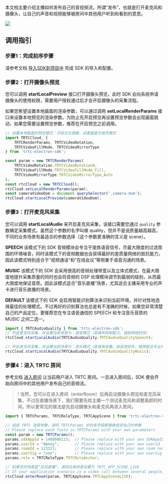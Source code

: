 本文档主要介绍主播如何发布自己的音视频流，所谓“发布”，也就是打开麦克风和摄像头，让自己的声音和视频能够被房间中其他用户听到和看到的意思。

![](https://qcloudimg.tencent-cloud.cn/raw/b887b390411aef1396bd593ccdd9eb0e.png)
## 调用指引
### 步骤1：完成前序步骤

请参考文档 [导入SDK到项目中](https://cloud.tencent.com/document/product/647/38549) 完成 SDK 的导入和配置。

### 步骤2：打开摄像头预览
您可以调用 **startLocalPreview** 接口打开摄像头预览，此时 SDK 会向系统申请摄像头的使用权限，需要用户授权通过后才会开启摄像头的采集流程。

如果您希望设置本地画面的渲染参数，可以通过调用 **setLocalRenderParams** 接口来设置本地预览的渲染参数。为防止先开启预览再设置预览参数会出现画面跳动，如果您需要设置预览参数，推荐在开启预览之前调用。

```javascript
// 设置本地画面的预览模式：开启左右镜像，设置画面为填充模式
import TRTCCloud, { 
	TRTCRenderParams, TRTCVideoRotation,
	TRTCVideoFillMode, TRTCVideoMirrorType
} from 'trtc-electron-sdk';

const param = new TRTCRenderParams(
	TRTCVideoRotation.TRTCVideoRotation0,
	TRTCVideoFillMode.TRTCVideoFillMode_Fill,
	TRTCVideoMirrorType.TRTCVideoMirrorType_Auto
);
const rtcCloud = new TRTCCloud();
rtcCloud.setLocalRenderParams(param);
const cameraVideoDom = document.querySelector('.camera-dom');
rtcCloud.startLocalPreview(cameraVideoDom);
```

### 步骤3：打开麦克风采集
您可以调用 **startLocalAudio** 来开启麦克风采集，该接口需要您通过 `quality` 参数确定采集模式。虽然这个参数的名字叫做 quality，但并不是说质量越高越高，不同的业务场景有最适合的参数选择（这个参数更准确的含义是 scene）。

**SPEECH**
该模式下的 SDK 音频模块会专注于提炼语音信号，尽最大限度的过滤周围的环境噪音，同时该模式下的音频数据也会获得最好的差质量网络的抵抗能力，因此该模式特别适合于“视频通话”和“在线会议”等侧重于语音沟通的场景。

**MUSIC**
该模式下的 SDK 会采用很高的音频处理带宽以及立体式模式，在最大限度地提升采集质量的同时也会将音频的 DSP 处理模块调节到最弱的级别，从而最大限度地保证音质。因此该模式适合“音乐直播”场景，尤其适合主播采用专业的声卡进行音乐直播的场景。

**DEFAULT**
该模式下的 SDK 会启用智能识别算法来识别当前环境，并针对性地选择最佳的处理模式。不过再好的识别算法也总是有不准确的时候，如果您非常清楚自己的产品定位，更推荐您在专注语音通信的 SPEECH 和专注音乐音质的 MUSIC 之间二选一。

```javascript
import { TRTCAudioQuality } from 'trtc-electron-sdk';
// 开启麦克风采集，并设置当前场景为：语音模式（高噪声抑制能力、强弱网络抗性）
rtcCloud.startLocalAudio(TRTCAudioQuality.TRTCAudioQualitySpeech);

// 开启麦克风采集，并设置当前场景为：音乐模式（高保真采集、低音质损失，推荐配合专业声卡使用）
rtcCloud.startLocalAudio(TRTCAudioQuality.TRTCAudioQualityMusic);
```

### 步骤4：进入 TRTC 房间

参考文档 [进入房间](https://cloud.tencent.com/document/product/647/74635) 让当前用户进入 TRTC 房间。一旦进入房间后，SDK 便会开始向房间中的其他用户发布自己的音频流。

>! 当然，您可以在进入房间（enterRoom）后再启动摄像头预览和麦克风采集，不过在直播场景下，我们需要先给主播一个测试麦克风和调整美颜的时间，所以更常见的做法是先启动摄像头和麦克风再进入房间。

```javascript
import { TRTCParams, TRTCRoleType, TRTCAppScene } from 'trtc-electron-sdk';

// 组装 TRTC 进房参数，请将 TRTCParams 中的各字段都替换成您自己的参数
// Please replace each field in TRTCParams with your own parameters
const param = new TRTCParams();
params.sdkAppId = 1400000123;  // Please replace with your own SDKAppID
params.userId = "denny";       // Please replace with your own userid  
params.roomId = 123321;        // Please replace with your own room number
params.userSig = "xxx";        // Please replace with your own userSig
params.role = TRTCRoleType.TRTCRoleAnchor;

// 如果您的场景是“在线直播”，请将应用场景设置为 TRTC_APP_SCENE_LIVE
// If your application scenario is a video call between several people, please use "TRTC_APP_SCENE_LIVE"
rtcCloud.enterRoom(param, TRTCAppScene.TRTCAppSceneLIVE);
```

